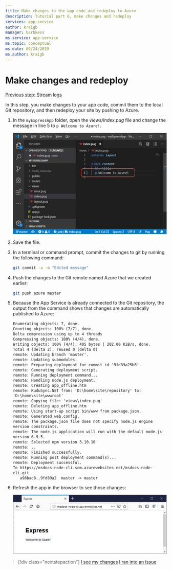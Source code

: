 ```yaml
---
title: Make changes to the app code and redeploy to Azure
description: Tutorial part 6, make changes and redeploy
services: app-service
author: kraigb
manager: barbkess
ms.service: app-service
ms.topic: conceptual
ms.date: 09/24/2019
ms.author: kraigb
---
```


# Make changes and redeploy

[Previous step: Stream logs](tutorial-vscode-azure-cli-node-05.md)

In this step, you make changes to your app code, commit them to the local Git repository, and then redeploy your site by pushing to Azure.

1. In the `myExpressApp` folder, open the *views/index.pug* file and change the message in line 5 to `p Welcome to Azure!`.

    ![Editing the index.pug file](media/azure-cli/editpugfile.png)

1. Save the file.

1. In a terminal or command prompt, commit the changes to git by running the following command:

    ```bash
    git commit -a -m "Edited message"
    ```

1. Push the changes to the Git remote named Azure that we created earlier:

    ```bash
    git push azure master
    ```

1. Because the App Service is already connected to the Git repository, the output from the command shows that changes are automatically published to Azure: 

    ```output
    Enumerating objects: 7, done.
    Counting objects: 100% (7/7), done.
    Delta compression using up to 4 threads
    Compressing objects: 100% (4/4), done.
    Writing objects: 100% (4/4), 405 bytes | 202.00 KiB/s, done.
    Total 4 (delta 2), reused 0 (delta 0)
    remote: Updating branch 'master'.
    remote: Updating submodules.
    remote: Preparing deployment for commit id '9fd89a25b6'.
    remote: Generating deployment script.
    remote: Running deployment command...
    remote: Handling node.js deployment.
    remote: Creating app_offline.htm
    remote: KuduSync.NET from: 'D:\home\site\repository' to: 'D:\home\site\wwwroot'
    remote: Copying file: 'views\index.pug'
    remote: Deleting app_offline.htm
    remote: Using start-up script bin/www from package.json.
    remote: Generated web.config.
    remote: The package.json file does not specify node.js engine version constraints.
    remote: The node.js application will run with the default node.js version 6.9.5.
    remote: Selected npm version 3.10.10
    remote: ..
    remote: Finished successfully.
    remote: Running post deployment command(s)...
    remote: Deployment successful.
    To https://msdocs-node-cli.scm.azurewebsites.net/msdocs-node-cli.git
       a98bad8..9fd89a2  master -> master
    ```

1. Refresh the app in the browser to see those changes:

    ![Published changes visible in the browser](media/azure-cli/remote-app-changes.png)

> [!div class="nextstepaction"]
> [I see my changes](tutorial-vscode-azure-cli-node-07.md) [I ran into an issue](https://www.research.net/r/PWZWZ52?tutorial=node-deployment&step=publishing-changes)
